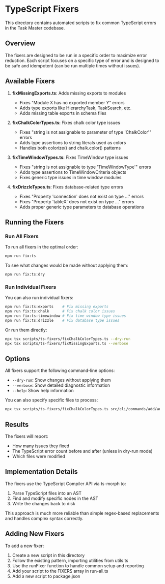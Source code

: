 # TypeScript Fixers

This directory contains automated scripts to fix common TypeScript errors in the Task Master codebase.

## Overview

The fixers are designed to be run in a specific order to maximize error reduction. Each script focuses on a specific type of error and is designed to be safe and idempotent (can be run multiple times without issues).

## Available Fixers

1. **fixMissingExports.ts**: Adds missing exports to modules
   - Fixes "Module X has no exported member Y" errors
   - Adds type exports like HierarchyTask, TaskSearch, etc.
   - Adds missing table exports in schema files

2. **fixChalkColorTypes.ts**: Fixes chalk color type issues
   - Fixes "string is not assignable to parameter of type 'ChalkColor'" errors
   - Adds type assertions to string literals used as colors
   - Handles both colorize() and chalk.color() patterns

3. **fixTimeWindowTypes.ts**: Fixes TimeWindow type issues
   - Fixes "string is not assignable to type 'TimeWindowType'" errors
   - Adds type assertions to TimeWindowCriteria objects
   - Fixes generic type issues in time window modules

4. **fixDrizzleTypes.ts**: Fixes database-related type errors
   - Fixes "Property 'connection' does not exist on type ..." errors
   - Fixes "Property 'tableX' does not exist on type ..." errors
   - Adds proper generic type parameters to database operations

## Running the Fixers

### Run All Fixers

To run all fixers in the optimal order:

```bash
npm run fix:ts
```

To see what changes would be made without applying them:

```bash
npm run fix:ts:dry
```

### Run Individual Fixers

You can also run individual fixers:

```bash
npm run fix:ts:exports    # Fix missing exports
npm run fix:ts:chalk      # Fix chalk color issues
npm run fix:ts:timewindow # Fix time window type issues
npm run fix:ts:drizzle    # Fix database type issues
```

Or run them directly:

```bash
npx tsx scripts/ts-fixers/fixChalkColorTypes.ts --dry-run
npx tsx scripts/ts-fixers/fixMissingExports.ts --verbose
```

## Options

All fixers support the following command-line options:

- `--dry-run`: Show changes without applying them
- `--verbose`: Show detailed diagnostic information
- `--help`: Show help information

You can also specify specific files to process:

```bash
npx tsx scripts/ts-fixers/fixChalkColorTypes.ts src/cli/commands/add/add-command.ts
```

## Results

The fixers will report:
- How many issues they fixed
- The TypeScript error count before and after (unless in dry-run mode)
- Which files were modified

## Implementation Details

The fixers use the TypeScript Compiler API via ts-morph to:
1. Parse TypeScript files into an AST
2. Find and modify specific nodes in the AST
3. Write the changes back to disk

This approach is much more reliable than simple regex-based replacements and handles complex syntax correctly.

## Adding New Fixers

To add a new fixer:

1. Create a new script in this directory
2. Follow the existing pattern, importing utilities from utils.ts
3. Use the runFixer function to handle common setup and reporting
4. Add your script to the FIXERS array in run-all.ts
5. Add a new script to package.json